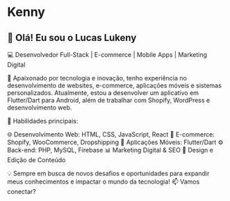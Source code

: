 # Kenny

## 👋 Olá! Eu sou o Lucas Lukeny
💻 Desenvolvedor Full-Stack | E-commerce | Mobile Apps | Marketing Digital

🚀 Apaixonado por tecnologia e inovação, tenho experiência no desenvolvimento de websites, e-commerce, aplicações móveis e sistemas personalizados. Atualmente, estou a desenvolver um aplicativo em Flutter/Dart para Android, além de trabalhar com Shopify, WordPress e desenvolvimento web.

🔹 Habilidades principais:

🌐 Desenvolvimento Web: HTML, CSS, JavaScript, React
🛒 E-commerce: Shopify, WooCommerce, Dropshipping
📱 Aplicações Móveis: Flutter/Dart
⚙️ Back-end: PHP, MySQL, Firebase
📊 Marketing Digital & SEO
🎨 Design e Edição de Conteúdo

💡 Sempre em busca de novos desafios e oportunidades para expandir meus conhecimentos e impactar o mundo da tecnologia!
📫 Vamos conectar?
